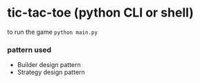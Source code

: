 # tic-tac-toe (python CLI or shell)
  
to run the game
```python main.py```

### pattern used
- Builder design pattern
- Strategy design pattern
